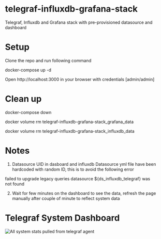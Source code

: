 # telegraf-influxdb-grafana-stack
Telegraf, Influxdb and Grafana stack with pre-provisioned datasource and dashboard

# Setup

Clone the repo and run following command

docker-compose up -d

Open http://localhost:3000 in your browser with credentials [admin/admin]


# Clean up
docker-compose down

docker volume rm telegraf-influxdb-grafana-stack_grafana_data

docker volume rm telegraf-influxdb-grafana-stack_influxdb_data



# Notes

1. Datasource UID in dasboard and influxdb Datasource yml file have been hardcoded with random ID, this is to avoid the following error

failed to upgrade legacy queries datasource ${ds_influxdb_telegraf} was not found

2. Wait for few minutes on the dashboard to see the data, refresh the page manually after couple of minute to reflect system data


# Telegraf System Dashboard

![All system stats pulled from telegraf agent](/telegraf-system-dashboard.png "Telegraf System Dashboard")

